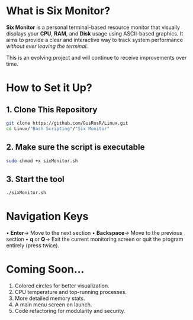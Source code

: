 # What is Six Monitor?

**Six Monitor** is a personal terminal-based resource monitor that visually displays your **CPU**, **RAM**, and **Disk** usage using ASCII-based graphics. It aims to provide a clear and interactive way to track system performance *without ever leaving the terminal*.

This is an evolving project and will continue to receive improvements over time.

# How to Set it Up?

## 1. Clone This Repository

```bash
git clone https://github.com/GusRosR/Linux.git
cd Linux/"Bash Scripting"/"Six Monitor"
```
## 2. Make sure the script is executable
```bash
sudo chmod +x sixMonitor.sh
```
## 3. Start the tool
```bash
./sixMonitor.sh
```

# Navigation Keys
• **Enter**-> Move to the next section
• **Backspace**-> Move to the previous section 
• **q** or **Q**-> Exit the current monitoring screen or quit the program entirely (press twice).

# Coming Soon...

1. Colored circles for better visualization.
2. CPU temperature and top-running processes.
3. More detailed memory stats.
4. A main menu screen on launch.
5. Code refactoring for modularity and security.
